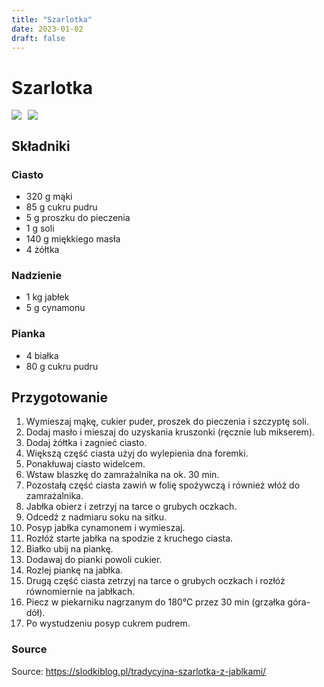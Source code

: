 ```yaml
---
title: "Szarlotka"
date: 2023-01-02
draft: false
---
```


# Szarlotka

<div style="display: flex; gap: 10px">
    <img src="szarlotka/result_01.jpg" style="max-width: 400px;"/>
    <img src="szarlotka/result_02.jpg" style="max-width: 400px;"/>
</div>

## Składniki

### Ciasto

* 320 g mąki
* 85 g cukru pudru
* 5 g proszku do pieczenia
* 1 g soli
* 140 g miękkiego masła
* 4 żółtka

### Nadzienie

* 1 kg jabłek
* 5 g cynamonu

### Pianka

* 4 białka
* 80 g cukru pudru

## Przygotowanie

1. Wymieszaj mąkę, cukier puder, proszek do pieczenia i szczyptę soli.
2. Dodaj masło i mieszaj do uzyskania kruszonki (ręcznie lub mikserem).
3. Dodaj żółtka i zagnieć ciasto.
4. Większą część ciasta użyj do wylepienia dna foremki.
5. Ponakłuwaj ciasto widelcem.
6. Wstaw blaszkę do zamrażalnika na ok. 30 min.
7. Pozostałą część ciasta zawiń w folię spożywczą i również włóż do zamrażalnika.
8. Jabłka obierz i zetrzyj na tarce o grubych oczkach.
9. Odcedź z nadmiaru soku na sitku.
10. Posyp jabłka cynamonem i wymieszaj.
11. Rozłóż starte jabłka na spodzie z kruchego ciasta.
12. Białko ubij na piankę.
13. Dodawaj do pianki powoli cukier.
14. Rozlej piankę na jabłka.
15. Drugą część ciasta zetrzyj na tarce o grubych oczkach i rozłóż równomiernie na jabłkach.
16. Piecz w piekarniku nagrzanym do 180°C przez 30 min (grzałka góra-dół).
17. Po wystudzeniu posyp cukrem pudrem.

### Source

Source: https://slodkiblog.pl/tradycyjna-szarlotka-z-jablkami/

